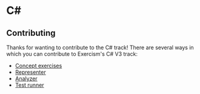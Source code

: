 # C&#35;

## Contributing

Thanks for wanting to contribute to the C# track! There are several ways in which you can contribute to Exercism's C# V3 track:

- [Concept exercises][docs-concept-exercises]
- [Representer][docs-representer]
- [Analyzer][docs-representer]
- [Test runner][docs-representer]

[docs-concept-exercises]: ./docs/concept-exercises.md
[docs-analyzer]: ./docs/analyzer.md
[docs-representer]: ./docs/representer.md
[docs-test-runner]: ./docs/test-runnner.md
